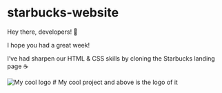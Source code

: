 # starbucks-website


Hey there, developers! 👋

I hope you had a great week!

I’ve had sharpen our HTML & CSS skills by cloning the Starbucks landing page ☕️


<img src="/docs/logo.png" alt="My cool logo"/>
# My cool project and above is the logo of it

